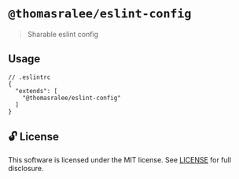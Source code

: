 # `@thomasralee/eslint-config`

> Sharable eslint config

## Usage

```
// .eslintrc
{
  "extends": [
    "@thomasralee/eslint-config"
  ]
}
```

## 🔓 License

This software is licensed under the MIT license. See [LICENSE](./LICENSE) for full disclosure.
